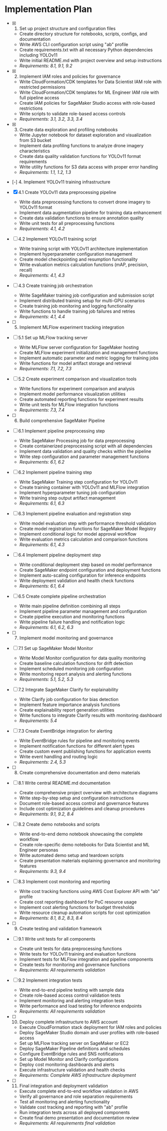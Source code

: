 # Implementation Plan

- [x] 1. Set up project structure and configuration files
  - Create directory structure for notebooks, scripts, configs, and documentation
  - Write AWS CLI configuration script using "ab" profile
  - Create requirements.txt with all necessary Python dependencies including YOLOv11
  - Write initial README.md with project overview and setup instructions
  - _Requirements: 8.1, 9.1, 9.2_

- [x] 2. Implement IAM roles and policies for governance
  - Write CloudFormation/CDK templates for Data Scientist IAM role with restricted permissions
  - Write CloudFormation/CDK templates for ML Engineer IAM role with full pipeline access
  - Create IAM policies for SageMaker Studio access with role-based restrictions
  - Write scripts to validate role-based access controls
  - _Requirements: 3.1, 3.2, 3.3, 3.4_

- [x] 3. Create data exploration and profiling notebooks
  - Write Jupyter notebook for dataset exploration and visualization from S3 bucket
  - Implement data profiling functions to analyze drone imagery characteristics
  - Create data quality validation functions for YOLOv11 format requirements
  - Write utility functions for S3 data access with proper error handling
  - _Requirements: 1.1, 1.2, 1.3_

- [-] 4. Implement YOLOv11 training infrastructure
- [x] 4.1 Create YOLOv11 data preprocessing pipeline
  - Write data preprocessing functions to convert drone imagery to YOLOv11 format
  - Implement data augmentation pipeline for training data enhancement
  - Create data validation functions to ensure annotation quality
  - Write unit tests for all preprocessing functions
  - _Requirements: 4.1, 4.2_

- [ ] 4.2 Implement YOLOv11 training script
  - Write training script with YOLOv11 architecture implementation
  - Implement hyperparameter configuration management
  - Create model checkpointing and resumption functionality
  - Write evaluation metrics calculation functions (mAP, precision, recall)
  - _Requirements: 4.1, 4.3_

- [ ] 4.3 Create training job orchestration
  - Write SageMaker training job configuration and submission script
  - Implement distributed training setup for multi-GPU scenarios
  - Create training job monitoring and logging functionality
  - Write functions to handle training job failures and retries
  - _Requirements: 4.1, 4.4_

- [ ] 5. Implement MLFlow experiment tracking integration
- [ ] 5.1 Set up MLFlow tracking server
  - Write MLFlow server configuration for SageMaker hosting
  - Create MLFlow experiment initialization and management functions
  - Implement automatic parameter and metric logging for training jobs
  - Write functions for model artifact storage and retrieval
  - _Requirements: 7.1, 7.2, 7.3_

- [ ] 5.2 Create experiment comparison and visualization tools
  - Write functions for experiment comparison and analysis
  - Implement model performance visualization utilities
  - Create automated reporting functions for experiment results
  - Write unit tests for MLFlow integration functions
  - _Requirements: 7.3, 7.4_

- [ ] 6. Build comprehensive SageMaker Pipeline
- [ ] 6.1 Implement pipeline preprocessing step
  - Write SageMaker Processing job for data preprocessing
  - Create containerized preprocessing script with all dependencies
  - Implement data validation and quality checks within the pipeline
  - Write step configuration and parameter management functions
  - _Requirements: 6.1, 6.2_

- [ ] 6.2 Implement pipeline training step
  - Write SageMaker Training step configuration for YOLOv11
  - Create training container with YOLOv11 and MLFlow integration
  - Implement hyperparameter tuning job configuration
  - Write training step output artifact management
  - _Requirements: 6.1, 6.3_

- [ ] 6.3 Implement pipeline evaluation and registration step
  - Write model evaluation step with performance threshold validation
  - Create model registration functions for SageMaker Model Registry
  - Implement conditional logic for model approval workflow
  - Write evaluation metrics calculation and comparison functions
  - _Requirements: 6.1, 4.3_

- [ ] 6.4 Implement pipeline deployment step
  - Write conditional deployment step based on model performance
  - Create SageMaker endpoint configuration and deployment functions
  - Implement auto-scaling configuration for inference endpoints
  - Write deployment validation and health check functions
  - _Requirements: 6.1, 6.4_

- [ ] 6.5 Create complete pipeline orchestration
  - Write main pipeline definition combining all steps
  - Implement pipeline parameter management and configuration
  - Create pipeline execution and monitoring functions
  - Write pipeline failure handling and notification logic
  - _Requirements: 6.1, 6.2, 6.3_

- [ ] 7. Implement model monitoring and governance
- [ ] 7.1 Set up SageMaker Model Monitor
  - Write Model Monitor configuration for data quality monitoring
  - Create baseline calculation functions for drift detection
  - Implement scheduled monitoring job configuration
  - Write monitoring report analysis and alerting functions
  - _Requirements: 5.1, 5.2, 5.3_

- [ ] 7.2 Integrate SageMaker Clarify for explainability
  - Write Clarify job configuration for bias detection
  - Implement feature importance analysis functions
  - Create explainability report generation utilities
  - Write functions to integrate Clarify results with monitoring dashboard
  - _Requirements: 5.4_

- [ ] 7.3 Create EventBridge integration for alerting
  - Write EventBridge rules for pipeline and monitoring events
  - Implement notification functions for different alert types
  - Create custom event publishing functions for application events
  - Write event handling and routing logic
  - _Requirements: 2.4, 5.3_

- [ ] 8. Create comprehensive documentation and demo materials
- [ ] 8.1 Write central README.md documentation
  - Create comprehensive project overview with architecture diagrams
  - Write step-by-step setup and configuration instructions
  - Document role-based access control and governance features
  - Include cost optimization guidelines and cleanup procedures
  - _Requirements: 9.1, 9.2, 8.4_

- [ ] 8.2 Create demo notebooks and scripts
  - Write end-to-end demo notebook showcasing the complete workflow
  - Create role-specific demo notebooks for Data Scientist and ML Engineer personas
  - Write automated demo setup and teardown scripts
  - Create presentation materials explaining governance and monitoring features
  - _Requirements: 9.3, 9.4_

- [ ] 8.3 Implement cost monitoring and reporting
  - Write cost tracking functions using AWS Cost Explorer API with "ab" profile
  - Create cost reporting dashboard for PoC resource usage
  - Implement cost alerting functions for budget thresholds
  - Write resource cleanup automation scripts for cost optimization
  - _Requirements: 8.1, 8.2, 8.3, 8.4_

- [ ] 9. Create testing and validation framework
- [ ] 9.1 Write unit tests for all components
  - Create unit tests for data preprocessing functions
  - Write tests for YOLOv11 training and evaluation functions
  - Implement tests for MLFlow integration and pipeline components
  - Create tests for monitoring and governance functions
  - _Requirements: All requirements validation_

- [ ] 9.2 Implement integration tests
  - Write end-to-end pipeline testing with sample data
  - Create role-based access control validation tests
  - Implement monitoring and alerting integration tests
  - Write performance and load testing for inference endpoints
  - _Requirements: All requirements validation_

- [ ] 10. Deploy complete infrastructure to AWS account
  - Execute CloudFormation stack deployment for IAM roles and policies
  - Deploy SageMaker Studio domain and user profiles with role-based access
  - Set up MLFlow tracking server on SageMaker or EC2
  - Deploy SageMaker Pipeline definitions and schedules
  - Configure EventBridge rules and SNS notifications
  - Set up Model Monitor and Clarify configurations
  - Deploy cost monitoring dashboards and alerts
  - Execute infrastructure validation and health checks
  - _Requirements: Complete AWS infrastructure deployment_

- [ ] 11. Final integration and deployment validation
  - Execute complete end-to-end workflow validation in AWS
  - Verify all governance and role separation requirements
  - Test all monitoring and alerting functionality
  - Validate cost tracking and reporting with "ab" profile
  - Run integration tests across all deployed components
  - Create final demo presentation and documentation review
  - _Requirements: All requirements final validation_